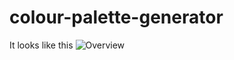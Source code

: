 # colour-palette-generator
It looks like this
![Overview](https://user-images.githubusercontent.com/91433818/157572572-b70521c4-c2fd-4e43-9dec-23bdbdc3c8ec.png)
